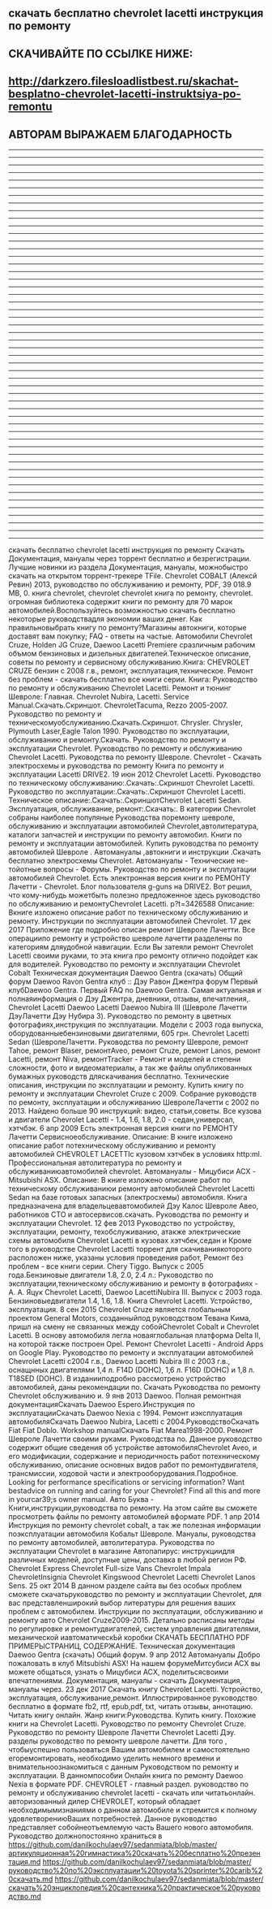 скачать бесплатно chevrolet lacetti инструкция по ремонту
--------------------------------------------------
СКАЧИВАЙТЕ ПО ССЫЛКЕ НИЖЕ:
--------------------------------------------------
http://darkzero.filesloadlistbest.ru/skachat-besplatno-chevrolet-lacetti-instruktsiya-po-remontu
--------------------------------------------------
АВТОРАМ ВЫРАЖАЕМ БЛАГОДАРНОСТЬ
--------------------------------------------------
--------------------------------------------------
--------------------------------------------------
--------------------------------------------------
--------------------------------------------------
--------------------------------------------------
--------------------------------------------------
--------------------------------------------------
--------------------------------------------------
--------------------------------------------------
--------------------------------------------------
--------------------------------------------------
--------------------------------------------------
--------------------------------------------------
--------------------------------------------------
--------------------------------------------------
--------------------------------------------------
--------------------------------------------------
--------------------------------------------------
--------------------------------------------------
--------------------------------------------------
--------------------------------------------------
--------------------------------------------------
--------------------------------------------------
--------------------------------------------------
--------------------------------------------------
--------------------------------------------------
--------------------------------------------------
--------------------------------------------------
--------------------------------------------------
--------------------------------------------------
--------------------------------------------------
--------------------------------------------------
--------------------------------------------------
--------------------------------------------------
--------------------------------------------------
--------------------------------------------------
--------------------------------------------------
--------------------------------------------------
--------------------------------------------------
--------------------------------------------------
--------------------------------------------------
--------------------------------------------------
--------------------------------------------------
--------------------------------------------------
--------------------------------------------------
--------------------------------------------------
--------------------------------------------------
--------------------------------------------------
--------------------------------------------------
--------------------------------------------------
--------------------------------------------------
--------------------------------------------------
скачать бесплатно chevrolet lacetti инструкция по ремонту Скачать Документация, мануалы через торрент бесплатно и безрегистрации. Лучшие новинки из раздела Документация, мануалы, можнобыстро скачать на открытом торрент-трекере TFile.  Chevrolet COBALT (Алексй Ревин) 2013, руководство по обслуживанию и ремонту, PDF, 39  018.9 MB, 0. книга chevrolet, chevrolet chevrolet книга по ремонту, chevrolet. огромная библиотека содержит книги по ремонту для 70 марок автомобилей.Воспользуйтесь возможностью скачать бесплатно некоторые руководствадля экономии ваших денег. Как правильновыбрать книгу по ремонту?Магазины автокниги, которые доставят вам покупку; FAQ - ответы на частые. Автомобили Chevrolet Cruze, Holden JG Cruze, Daewoo Lacetti Premiere сразличным рабочим объмом бензиновых и дизельных двигателей.Техническое описание, советы по ремонту и сервисному обслуживанию.Книга: CHEVROLET CRUZE бензин с 2008 г.в., ремонт, эксплуатация,техническое. Ремонт без проблем - скачать бесплатно все книги серии. Книга: Руководство по ремонту и обслуживанию Chevrolet Lacetti. Ремонт и тюнинг Шевроле: Главная. Chevrolet Nubira, Lacetti. Service Manual.Скачать.Cкриншот. ChevroletTacuma, Rezzo 2005-2007. Руководство по ремонту и техническомуобслуживанию.Скачать.Cкриншот. Chrysler. Chrysler, Plymouth Laser,Eagle Talon 1990. Руководство по эксплуатации, обслуживанию и ремонту.Скачать. Руководство по ремонту и эксплуатации Chevrolet. Руководство по ремонту и обслуживанию Chevrolet Lacetti. Руководства по ремонту Шевроле. Chevrolet - Скачать электросхемы и руководства по ремонту
Книга по ремонту и эксплуатации Lacetti  DRIVE2. 19 июн 2012  Chevrolet Lacetti. Руководство по техническому обслуживанию:.Скачать:.Cкриншот Chevrolet Lacetti. Руководство по эксплуатации:.Скачать:.Cкриншот Chevrolet Lacetti. Техническое описание:.Скачать:.CкриншотChevrolet Lacetti Sedan. Эксплуатация, обслуживание, ремонт:.Скачать:. В категории Chevrolet собраны наиболее популяные Руководства поремонту шевроле, обслуживанию и эксплуатации автомобилей Chevrolet,автолитература, каталоги запчастей и инструкции по ремонту автомобил. Книги по ремонту и эксплуатации автомобилей. Купить руководства по ремонту автомобилей Шевроле . Автомануалы ,автокниги и инструкции .Скачать бесплатно электросхемы Chevrolet. Автомануалы - Технические не-тойотные вопросы - Форумы. Руководство по ремонту и эксплуатации автомобилей Chevrolet. Есть электронная версия книги по РЕМОНТУ Лачетти - Chevrolet. Блог пользователя g-guns на DRIVE2. Вот решил, что кому-нибудь можетбыть полезно предложенное здесь руководство по обслуживанию и ремонтуChevrolet Lacetti. p?t=3426588 Описание: Вкниге изложено описание работ по техническому обслуживанию и ремонту. Инструкции по эксплуатации автомобилей Chevrolet. 17 дек 2017  Приложение где подробно описан ремонт Шевроле Лачетти. Все операциипо ремонту и устройство шевроле лачетти разделены по категориям дляудобной навигации. Если Вы затеяли ремонт Chevrolet Lacetti своими руками, то эта книга про ремонту отлично подойдет как для водителей. Руководство по ремонту и эксплуатации Chevrolet Cobalt
Техническая документация Daewoo Gentra (скачать)  Общий форум Daewoo Ravon Gentra клуб :: Дэу Равон Джентра форум  Первый клубDaewoo Gentra. Первый FAQ по Daewoo Gentra. Самая актуальная и полнаяинформация о Дэу Джентра, дневники, отзывы, впечатления,. Chevrolet Lacetti  Daewoo Lacetti  Daewoo Nubira III (Шевроле Лачетти  ДэуЛачетти  Дэу Нубира 3). Руководство по ремонту в цветных фотографиях,инструкция по эксплуатации. Модели с 2003 года выпуска, оборудованныебензиновыми двигателями, 605 грн. Chevrolet Lacetti Sedan (ШевролеЛачетти. Руководства по ремонту Шевроле, ремонт Tahoe, ремонт Blaser, ремонтAveo, ремонт Cruze, ремонт Lanos, ремонт Lacetti, ремонт Niva, ремонтTracker - Ремонт и  моделей и степени сложности, фото и видеоматериалы, а так же файлы опубликованных бумажных руководств дляскачивания бесплатно. Технические описания, инструкции по эксплуатации и ремонту. Купить книгу по ремонту и эксплуатации Chevrolet Cruze с 2009. Собрание руководств по ремонту, эксплуатации и обслуживанию ШевролеЛачетти с 2002 по 2013. Найдено больше 90 инструкций: видео, статьи,советы. Все кузова и двигатели Chevrolet Lacetti - 1.4, 1.6, 1.8, 2.0 - седан,универсал, хэтчбэк. 6 апр 2009  Есть электронная версия книги по РЕМОНТУ Лачетти Сервисноеобслуживание.  Описание: B книге изложено описание работ потехническому обслуживанию и ремонту автомобилей CHEVROLET LACETTIс кузовом хэтчбек в условиях  http:ml. Профессиональная автолитература по ремонту и обслуживаниюавтомобилей chevrolet. Автомануалы - Мицубиси АСХ - Mitsubishi ASX. Описание: В книrе изложено описание работ по техническому обслуживаниюи ремонту автомобилей Chevrolet Lacetti Sedan на базе rотовых запасных (электросхемы) автомобиля. Книга предназначена для владельцевавтомобилей Дэу Калос  Шевроле Авео, работников СТО и автосервисов.скачать. Руководства по ремонту и эксплуатации Chevrolet. 12 фев 2013  Руководство по устройству, эксплуатации, ремонту, техобслуживанию, атакже электрические схемы автомобиля Chevrolet Lacetti в кузовах хэтчбек,седан и  Кроме того в руководстве Chevrolet Lacetti торрент для скачиваниякоторого расположен ниже, указаны условия проведения работ,
Ремонт без проблем - все книги серии. Chery Tiggo. Выпуск с 2005 года.Бензиновые двигатели 1.8, 2.0, 2.4 л.: Руководство по эксплуатации,техническому обслуживанию и ремонту в фотографиях - А. А. Яцук Chevrolet Lacetti, Daewoo LacettiNubira III. Выпуск с 2003 года. Бензиновыедвигатели 1.4, 1.6, 1.8. Книга Chevrolet Lacetti. Устройство, эксплуатация. 8 сен 2015  Chevrolet Cruze является глобальным проектом General Motors, созданныйпод руководством Тевана Кима, пришл на смену не связанных между собойChevrolet Cobalt и Chevrolet Lacetti. В основу автомобиля легла новаяглобальная платформа Delta II, на которой также построен Opel. Ремонт Chevrolet Lacetti - Android Apps on Google Play. Руководство по ремонту и эксплуатации автомобилей Chevrolet Lacetti с2004 г.в., Daewoo Lacetti  Nubira III с 2003 г.в., оснащнных двигателями 1,4 л. F14D (DOHC), 1,6 л. F16D (DOHC) и 1,8 л. T18SED (DOHC). В изданииподробно рассмотрено устройство автомобилей, даны рекомендации по. Скачать Руководства по ремонту Chevrolet обслуживанию и. 9 янв 2013  Daewoo. Полная ремонтная документацияСкачать Daewoo Espero.Инструкция по эксплуатацииСкачать Daewoo Nexia с 1994. Ремонт иэксплуатация автомобиляСкачать Daewoo Nubira, Lacetti с 2004.РуководствоСкачать Fiat Fiat Doblo. Workshop manualСкачать Fiat Marea1998-2000. Ремонт Шевроле Лачетти своими руками. Руководства по. Данное руководство содержит общие сведения об устройстве автомобиляChevrolet Aveo, и его модификации, содержание и периодичность работ потехническому обслуживанию, описание основных видов работ по ремонтудвигателя, трансмиссии, ходовой части и электрооборудования.Подробное. Looking for performance specifications or servicing information? Want bestadvice on running and caring for your Chevrolet? Find all this and more in yourcar39;s owner manual. Авто Буква - Книги,инструкции,руководства по ремонту. На этом сайте вы сможете просмотреть файлы по ремонту автомобилей вформате PDF.
1 апр 2014  Инструкция по ремонту chevrolet cobalt, а так же полезная информации поэксплуатации автомобиля Кобальт Шевроле. Мануалы, руководства по ремонту автомобилей, автолитература. Руководства по эксплуатации Chevrolet в магазине Автопапирус: инструкциидля различных моделей, доступные цены, доставка в любой регион РФ. Chevrolet Express  Chevrolet Full-size Vans  Chevrolet Impala  ChevroletInsignia  Chevrolet Kingswood  Chevrolet Lacetti  Chevrolet Lanos  Sens. 25 окт 2014  В данном разделе сайта вы без особых проблем сможете скачатьруководство по ремонту и эксплуатации Chevrolet, для вас представленширокий выбор литературы для решения ваших проблем с автомобилем. Инструкции по эксплуатации, обслуживанию и ремонту авто Chevrolet Cruze2009-2015.  Детально расписаны методы по регулировке и ремонтудвигателей, систем управления двигателями, механической иавтоматическЬй коробки  СКАЧАТЬ БЕСПЛАТНО PDF ПРИМЕРЫСТРАНИЦ, СОДЕРЖАНИЕ. Техническая документация Daewoo Gentra (скачать)  Общий форум. 9 апр 2012  Автомануалы Добро пожаловать в клуб Mitsubishi ASX! На нашем форумеМитсубиси АСХ вы можете общаться, узнать о Мицубиси АСХ, поделитьсясвоими впечатлениями. Документация, мануалы - скачать Документация, мануалы через. 23 дек 2017  Скачать книгу Chevrolet Lacetti. Устройство, эксплуатация, обслуживание,ремонт. Иллюстрированное руководство бесплатно в формате fb2, rtf, epub,pdf, txt, читать отзывы, аннотацию. Читать книгу онлайн. Жанр книги:Руководства. Купить книгу. Похожие книги на Chevrolet Lacetti. Руководство по ремонту Chevrolet Cruze. Руководство по ремонту Шевроле Лачетти Chevrolet Lacetti  Дэу. разделы руководство по ремонту шевроле лачетти. Для того , чтобыуспешно пользоваться Вашим автомобилем и самостоятельно егоремонтировать, необходимо уделить немного времени и внимательноознакомиться с данным Руководством по ремонту и эксплуатации. В данномпособии
Онлайн книга по ремонту Daewoo Nexia в формате PDF. CHEVROLET - главный раздел. руководство по ремонту и обслуживанию chevrolet lacetti - скачать или читатьонлайн. авторизованный дилер CHEVROLET, который обладает необходимымизнаниями о данном автомобиле и стремится к полному удовлетворениюВаших потребностей. Данное руководство представляет собойнеотъемлемую часть Вашего нового автомобиля. Руководство должнопостоянно храниться в
https://github.com/danilkochulaev97/sedanmiata/blob/master/артикуляционная%20гимнастика%20скачать%20бесплатно%20презентация.md
https://github.com/danilkochulaev97/sedanmiata/blob/master/руководство%20по%20эксплуатации%20toyota%20sprinter%20carib%20скачать.md
https://github.com/danilkochulaev97/sedanmiata/blob/master/скачать%20энциклопедия%20сантехника%20практическое%20руководство.md